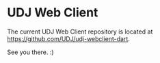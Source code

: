 UDJ Web Client
==============

The current UDJ Web Client repository is located at
https://github.com/UDJ/udj-webclient-dart.

See you there. :)
